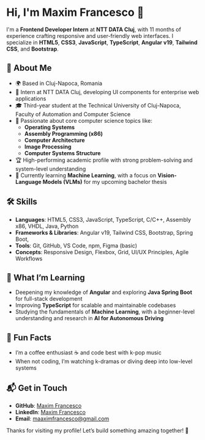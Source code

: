 # Hi, I'm Maxim Francesco 👋

I'm a **Frontend Developer Intern** at **NTT DATA Cluj**, with 11 months of experience crafting responsive and user-friendly web interfaces. I specialize in **HTML5**, **CSS3**, **JavaScript**, **TypeScript**, **Angular v19**, **Tailwind CSS**, and **Bootstrap**.

## 🚀 About Me
- 🌍 Based in Cluj-Napoca, Romania
- 💼 Intern at NTT DATA Cluj, developing UI components for enterprise web applications
- 🎓 Third-year student at the Technical University of Cluj-Napoca, Faculty of Automation and Computer Science
- 🧠 Passionate about core computer science topics like:
  - **Operating Systems**
  - **Assembly Programming (x86)**
  - **Computer Architecture**
  - **Image Processing**
  - **Computer Systems Structure**
- 🏆 High-performing academic profile with strong problem-solving and system-level understanding
- 🤖 Currently learning **Machine Learning**, with a focus on **Vision-Language Models (VLMs)** for my upcoming bachelor thesis

## 🛠️ Skills
- **Languages**: HTML5, CSS3, JavaScript, TypeScript, C/C++, Assembly x86, VHDL, Java, Python
- **Frameworks & Libraries**: Angular v19, Tailwind CSS, Bootstrap, Spring Boot, 
- **Tools**: Git, GitHub, VS Code, npm, Figma (basic)
- **Concepts**: Responsive Design, Flexbox, Grid, UI/UX Principles, Agile Workflows

## 🌱 What I’m Learning
- Deepening my knowledge of **Angular** and exploring **Java Spring Boot** for full-stack development
- Improving **TypeScript** for scalable and maintainable codebases
- Studying the fundamentals of **Machine Learning**, with a beginner-level understanding and research in **AI for Autonomous Driving**

## 🎉 Fun Facts
- I’m a coffee enthusiast ☕ and code best with k-pop music
- When not coding, I’m watching k-dramas or diving deep into low-level systems

## 📬 Get in Touch
- **GitHub**: [Maxim Francesco](https://github.com/maxim-francesco)
- **LinkedIn**: [Maxim Francesco](https://www.linkedin.com/in/francescomaxim/)
- **Email**: maaximfrancesco@gmail.com

Thanks for visiting my profile! Let’s build something amazing together! 🚀
